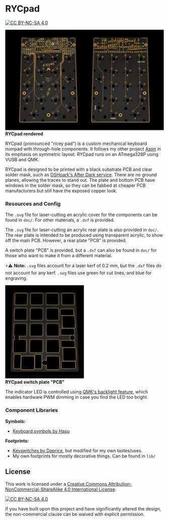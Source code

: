 # RYCpad
[![CC BY-NC-SA 4.0][cc-by-nc-sa-shield]][cc-by-nc-sa]

![Render](img/RYCpad_render.jpg)
**RYCpad rendered**

RYCpad (pronounced "ricey pad") is a custom mechanical keyboard numpad with through-hole components. It follows my other project [Axon](https://github.com/thatfellarobin/axon) in its emphasis on symmetric layout. RYCpad runs on an ATmega328P using VUSB and QMK.

RYCpad is designed to be printed with a black substrate PCB and clear solder mask, such as [OSHpark's After Dark service](https://docs.oshpark.com/services/afterdark/). There are no ground planes, allowing the traces to stand out. The plate and bottom PCB have windows in the solder mask, so they can be fabbed at cheaper PCB manufacturers but still have the exposed copper look.

### Resources and Config
The `.svg` file for laser-cutting an acrylic cover for the components can be found in `doc/`. For other materials, a `.dxf` is provided.

The `.svg` file for laser-cutting an acrylic rear plate is also provided in `doc/`. The rear plate is intended to be produced using transparent acrylic, to show off the main PCB. However, a rear plate "PCB" is provided.

A switch plate "PCB" is provided, but a `.dxf` can also be found in `doc/` for those who want to make it from a different material.

⚡⚠️ **Note:** `.svg` files account for a laser kerf of 0.2 mm, but the `.dxf` files do not account for any kerf. `.svg` files use green for cut lines, and blue for engraving.

<img src="img/RYCpad_plate.png" alt="drawing" width="250"/>\
**RYCpad switch plate "PCB"**

The indicator LED is controlled using [QMK's backlight feature](https://github.com/qmk/qmk_firmware/blob/master/docs/feature_backlight.md), which enables hardware PWM dimming in case you find the LED too bright.

### Component Libraries

**Symbols:**
- [Keyboard symbols by Hasu](https://github.com/tmk/kicad_lib_tmk)

**Footprints:**
- [Keyswitches by Daprice](https://github.com/daprice/keyswitches.pretty), but modified for my own tastes/uses.
- My own footprints for mostly decorative things. Can be found in `lib/`

## License
This work is licensed under a
[Creative Commons Attribution-NonCommercial-ShareAlike 4.0 International License][cc-by-nc-sa].

[![CC BY-NC-SA 4.0][cc-by-nc-sa-image]][cc-by-nc-sa]

[cc-by-nc-sa]: http://creativecommons.org/licenses/by-nc-sa/4.0/
[cc-by-nc-sa-image]: https://licensebuttons.net/l/by-nc-sa/4.0/88x31.png
[cc-by-nc-sa-shield]: https://img.shields.io/badge/License-CC%20BY--NC--SA%204.0-lightgrey.svg

If you have built upon this project and have significantly altered the design, the non-commercial clause can be waived with explicit permission.